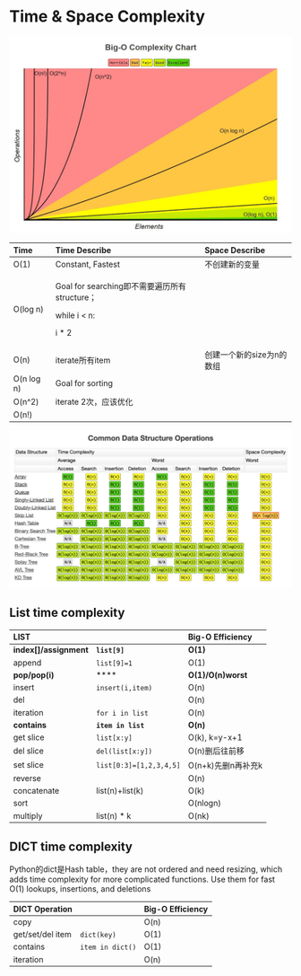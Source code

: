 # Time & Space Complexity

![](../.gitbook/assets/image%20%2837%29.png)

<table>
  <thead>
    <tr>
      <th style="text-align:left">Time</th>
      <th style="text-align:left">Time Describe</th>
      <th style="text-align:left">Space Describe</th>
    </tr>
  </thead>
  <tbody>
    <tr>
      <td style="text-align:left">O(1)</td>
      <td style="text-align:left">Constant, Fastest</td>
      <td style="text-align:left">&#x4E0D;&#x521B;&#x5EFA;&#x65B0;&#x7684;&#x53D8;&#x91CF;</td>
    </tr>
    <tr>
      <td style="text-align:left">O(log n)</td>
      <td style="text-align:left">
        <p>Goal for searching&#x5373;&#x4E0D;&#x9700;&#x8981;&#x904D;&#x5386;&#x6240;&#x6709;structure&#xFF1B;</p>
        <p>while i &lt; n:</p>
        <p>i * 2</p>
      </td>
      <td style="text-align:left"></td>
    </tr>
    <tr>
      <td style="text-align:left">O(n)</td>
      <td style="text-align:left">iterate&#x6240;&#x6709;item</td>
      <td style="text-align:left">&#x521B;&#x5EFA;&#x4E00;&#x4E2A;&#x65B0;&#x7684;size&#x4E3A;n&#x7684;&#x6570;&#x7EC4;</td>
    </tr>
    <tr>
      <td style="text-align:left">O(n log n)</td>
      <td style="text-align:left">Goal for sorting</td>
      <td style="text-align:left"></td>
    </tr>
    <tr>
      <td style="text-align:left">O(n^2)</td>
      <td style="text-align:left">iterate 2&#x6B21;&#xFF0C;&#x5E94;&#x8BE5;&#x4F18;&#x5316;</td>
      <td style="text-align:left"></td>
    </tr>
    <tr>
      <td style="text-align:left">O(n!)</td>
      <td style="text-align:left"></td>
      <td style="text-align:left"></td>
    </tr>
  </tbody>
</table>

![](../.gitbook/assets/image%20%2838%29.png)

## List time complexity

| **LIST** |  | **Big-O Efficiency** |
| :--- | :--- | :--- |
| **index\[\]/assignment** | **`list[9]`** | **O\(1\)** |
| append | `list[9]=1` | O\(1\) |
| **pop/pop\(i\)** | \*\*\*\* | **O\(1\)/O\(n\)worst** |
| insert | `insert(i,item)` | O\(n\) |
| del |  | O\(n\) |
| iteration | `for i in list` | O\(n\) |
| **contains** | **`item in list`** | **O\(n\)** |
| get slice | `list[x:y]` | O\(k\), k=y-x+1 |
| del slice | `del(list[x:y])` | O\(n\)删后往前移 |
| set slice | `list[0:3]=[1,2,3,4,5]` | O\(n+k\)先删n再补充k |
| reverse |  | O\(n\) |
| concatenate | list\(n\)+list\(k\) | O\(k\) |
| sort |  | O\(nlogn\) |
| multiply | list\(n\) \* k | O\(nk\) |

## DICT time complexity

Python的dict是Hash table，they are not ordered and need resizing, which adds time complexity for more complicated functions. Use them for fast O\(1\) lookups, insertions, and deletions  


  


| **DICT Operation** |  | **Big-O Efficiency** |
| :--- | :--- | :--- |
| copy |  | O\(n\) |
| get/set/del item | `dict(key)` | O\(1\) |
| contains | `item in dict()` | O\(1\) |
| iteration |  | O\(n\) |

